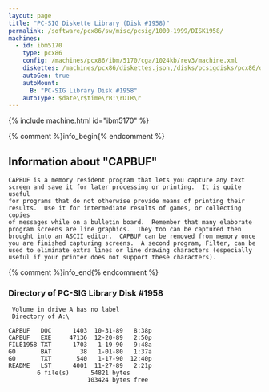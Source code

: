 ```yaml
---
layout: page
title: "PC-SIG Diskette Library (Disk #1958)"
permalink: /software/pcx86/sw/misc/pcsig/1000-1999/DISK1958/
machines:
  - id: ibm5170
    type: pcx86
    config: /machines/pcx86/ibm/5170/cga/1024kb/rev3/machine.xml
    diskettes: /machines/pcx86/diskettes.json,/disks/pcsigdisks/pcx86/diskettes.json
    autoGen: true
    autoMount:
      B: "PC-SIG Library Disk #1958"
    autoType: $date\r$time\rB:\rDIR\r
---
```


{% include machine.html id="ibm5170" %}

{% comment %}info_begin{% endcomment %}

## Information about "CAPBUF"

    CAPBUF is a memory resident program that lets you capture any text
    screen and save it for later processing or printing.  It is quite useful
    for programs that do not otherwise provide means of printing their
    results.  Use it for intermediate results of games, or collecting copies
    of messages while on a bulletin board.  Remember that many elaborate
    program screens are line graphics.  They too can be captured then
    brought into an ASCII editor.  CAPBUF can be removed from memory once
    you are finished capturing screens.  A second program, Filter, can be
    used to eliminate extra lines or line drawing characters (especially
    useful if your printer does not support these characters).
{% comment %}info_end{% endcomment %}


### Directory of PC-SIG Library Disk #1958

     Volume in drive A has no label
     Directory of A:\

    CAPBUF   DOC      1403  10-31-89   8:38p
    CAPBUF   EXE     47136  12-20-89   2:50p
    FILE1958 TXT      1703   1-19-90   9:48a
    GO       BAT        38   1-01-80   1:37a
    GO       TXT       540   1-17-90  12:40p
    README   LST      4001  11-27-89   2:21p
            6 file(s)      54821 bytes
                          103424 bytes free
